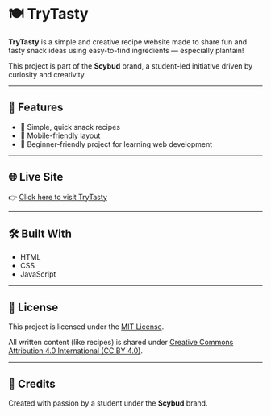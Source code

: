 # 🍽️ TryTasty

**TryTasty** is a simple and creative recipe website made to share fun and tasty snack ideas using easy-to-find ingredients — especially plantain!

This project is part of the **Scybud** brand, a student-led initiative driven by curiosity and creativity.

---

## 🚀 Features

- 🍌 Simple, quick snack recipes
- 📱 Mobile-friendly layout
- 🧠 Beginner-friendly project for learning web development

---

## 🌐 Live Site

👉 [Click here to visit TryTasty](https://scyflix.github.io/TryTasty/)

---

## 🛠️ Built With

- HTML
- CSS
- JavaScript

---

## 📄 License

This project is licensed under the [MIT License](LICENSE).

All written content (like recipes) is shared under [Creative Commons Attribution 4.0 International (CC BY 4.0)](https://creativecommons.org/licenses/by/4.0/).

---

## 🙌 Credits

Created with passion by a student under the **Scybud** brand.

